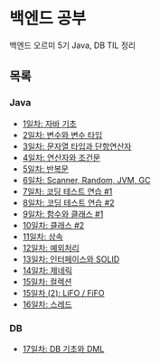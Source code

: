 # 백엔드 공부
백엔드 오르미 5기 Java, DB TIL 정리

## 목록
### Java
- <a href="TIL/Day 01.md">1일차: 자바 기초</a>
- <a href="TIL/Day 02.md">2일차: 변수와 변수 타입</a>
- <a href="TIL/Day 03.md">3일차: 문자열 타입과 단항연산자</a>
- <a href="TIL/Day 04.md">4일차: 연산자와 조건문</a>
- <a href="TIL/Day 05.md">5일차: 반복문</a>
- <a href="TIL/Day 06.md">6일차: Scanner, Random, JVM, GC</a>
- <a href="TIL/Day 07.md">7일차: 코딩 테스트 연습 #1</a>
- <a href="TIL/Day 08.md">8일차: 코딩 테스트 연습 #2</a>
- <a href="TIL/Day 09.md">9일차: 함수와 클래스 #1 </a>
- <a href="TIL/Day 10.md">10일차: 클래스 #2 </a>
- <a href="TIL/Day 11.md">11일차: 상속 </a>
- <a href="TIL/Day 12.md">12일차: 예외처리 </a>
- <a href="TIL/Day 13.md">13일차: 인터페이스와 SOLID </a>
- <a href="TIL/Day 14.md">14일차: 제네릭 </a>
- <a href="TIL/Day 15.md">15일차: 컬렉션 </a>
- <a href="TIL/Day 15 (2).md">15일차 (2): LiFO / FiFO </a>
- <a href="TIL/Day 16.md">16일차: 스레드 </a>

### DB
- <a href="TIL/Day 17.md">17일차: DB 기초와 DML </a>
